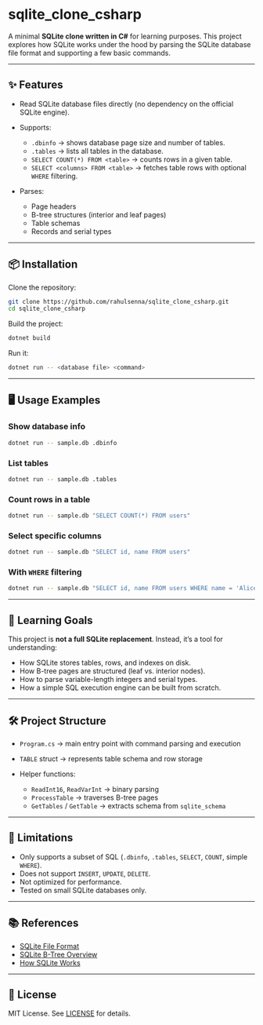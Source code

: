 # sqlite_clone_csharp

A minimal **SQLite clone written in C#** for learning purposes.
This project explores how SQLite works under the hood by parsing the SQLite database file format and supporting a few basic commands.

---

## ✨ Features

* Read SQLite database files directly (no dependency on the official SQLite engine).
* Supports:

  * `.dbinfo` → shows database page size and number of tables.
  * `.tables` → lists all tables in the database.
  * `SELECT COUNT(*) FROM <table>` → counts rows in a given table.
  * `SELECT <columns> FROM <table>` → fetches table rows with optional `WHERE` filtering.
* Parses:

  * Page headers
  * B-tree structures (interior and leaf pages)
  * Table schemas
  * Records and serial types

---

## 📦 Installation

Clone the repository:

```bash
git clone https://github.com/rahulsenna/sqlite_clone_csharp.git
cd sqlite_clone_csharp
```

Build the project:

```bash
dotnet build
```

Run it:

```bash
dotnet run -- <database file> <command>
```

---

## 🖥️ Usage Examples

### Show database info

```bash
dotnet run -- sample.db .dbinfo
```

### List tables

```bash
dotnet run -- sample.db .tables
```

### Count rows in a table

```bash
dotnet run -- sample.db "SELECT COUNT(*) FROM users"
```

### Select specific columns

```bash
dotnet run -- sample.db "SELECT id, name FROM users"
```

### With `WHERE` filtering

```bash
dotnet run -- sample.db "SELECT id, name FROM users WHERE name = 'Alice'"
```

---

## 📖 Learning Goals

This project is **not a full SQLite replacement**.
Instead, it’s a tool for understanding:

* How SQLite stores tables, rows, and indexes on disk.
* How B-tree pages are structured (leaf vs. interior nodes).
* How to parse variable-length integers and serial types.
* How a simple SQL execution engine can be built from scratch.

---

## 🛠️ Project Structure

* `Program.cs` → main entry point with command parsing and execution
* `TABLE` struct → represents table schema and row storage
* Helper functions:

  * `ReadInt16`, `ReadVarInt` → binary parsing
  * `ProcessTable` → traverses B-tree pages
  * `GetTables` / `GetTable` → extracts schema from `sqlite_schema`

---

## 🚧 Limitations

* Only supports a subset of SQL (`.dbinfo`, `.tables`, `SELECT`, `COUNT`, simple `WHERE`).
* Does not support `INSERT`, `UPDATE`, `DELETE`.
* Not optimized for performance.
* Tested on small SQLite databases only.

---

## 📚 References

* [SQLite File Format](https://www.sqlite.org/fileformat.html)
* [SQLite B-Tree Overview](https://www.sqlite.org/fileformat2.html)
* [How SQLite Works](https://sqlite.org/arch.html)

---


## 📜 License

MIT License.
See [LICENSE](LICENSE) for details.